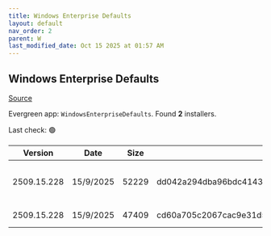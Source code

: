 ```yaml
---
title: Windows Enterprise Defaults
layout: default
nav_order: 2
parent: W
last_modified_date: Oct 15 2025 at 01:57 AM
---
```


## Windows Enterprise Defaults

[Source](https://stealthpuppy.com/defaults/)

Evergreen app: `WindowsEnterpriseDefaults`. Found **2** installers.

Last check: 🟢

| Version     | Date      | Size  | Sha256                                                           | Architecture | InstallerType | Type      | URI                                                                                                                                                                                                    |
| ----------- | --------- | ----- | ---------------------------------------------------------------- | ------------ | ------------- | --------- | ------------------------------------------------------------------------------------------------------------------------------------------------------------------------------------------------------ |
| 2509.15.228 | 15/9/2025 | 52229 | dd042a294dba96bdc4143dbadd33b99ba0083c501f41a793b57f53f14d6e8485 | x86          | Default       | intunewin | [https://github.com/aaronparker/defaults/releases/download/v2509.15.228/Install-Defaults.intunewin](https://github.com/aaronparker/defaults/releases/download/v2509.15.228/Install-Defaults.intunewin) |
| 2509.15.228 | 15/9/2025 | 47409 | cd60a705c2067cac9e31d5457b3b12efb512646a2b63e0f06beafb77f998c4c8 | x86          | Default       | zip       | [https://github.com/aaronparker/defaults/releases/download/v2509.15.228/defaults.zip](https://github.com/aaronparker/defaults/releases/download/v2509.15.228/defaults.zip)                             |
